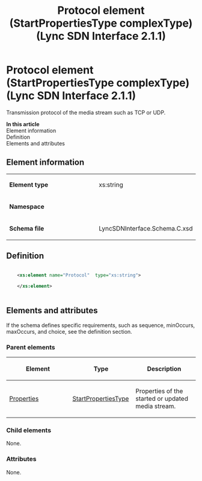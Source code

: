 ﻿---
title: Protocol element (StartPropertiesType complexType) (Lync SDN Interface 2.1.1)
TOCTitle: Protocol element (StartPropertiesType complexType)
ms:assetid: 71ff4583-7e6f-d8d3-fe36-0346b964e236
ms:mtpsurl: https://msdn.microsoft.com/en-us/library/Dn912790(v=office.15)
ms:contentKeyID: 64126959
ms.date: 02/16/2015
mtps_version: v=office.15
dev_langs:
- xml
---

# Protocol element (StartPropertiesType complexType) (Lync SDN Interface 2.1.1)

Transmission protocol of the media stream such as TCP or UDP.


**In this article**  
Element information  
Definition  
Elements and attributes  

## Element information

<table>
<colgroup>
<col style="width: 50%" />
<col style="width: 50%" />
</colgroup>
<tbody>
<tr class="odd">
<td><p><strong>Element type</strong></p></td>
<td><p>xs:string</p></td>
</tr>
<tr class="even">
<td><p><strong>Namespace</strong></p></td>
<td><p></p></td>
</tr>
<tr class="odd">
<td><p><strong>Schema file</strong></p></td>
<td><p>LyncSDNInterface.Schema.C.xsd</p></td>
</tr>
</tbody>
</table>


## Definition

``` xml

    <xs:element name="Protocol"  type="xs:string">
    
    </xs:element>
  
```

## Elements and attributes

If the schema defines specific requirements, such as sequence, minOccurs, maxOccurs, and choice, see the definition section.

### Parent elements

<table>
<colgroup>
<col style="width: 33%" />
<col style="width: 33%" />
<col style="width: 33%" />
</colgroup>
<thead>
<tr class="header">
<th><p>Element</p></th>
<th><p>Type</p></th>
<th><p>Description</p></th>
</tr>
</thead>
<tbody>
<tr class="odd">
<td><p><a href="properties-element-startorupdatetype-complextype-lync-sdn-interface-2-1-1.md">Properties</a></p></td>
<td><p><a href="startpropertiestype-complextype-lync-sdn-interface-2-1-1.md">StartPropertiesType</a></p></td>
<td><p>Properties of the started or updated media stream.</p></td>
</tr>
</tbody>
</table>


### Child elements

None.

### Attributes

None.

